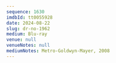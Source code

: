 ```yaml
---
sequence: 1630
imdbId: tt0055928
date: 2024-08-22
slug: dr-no-1962
medium: Blu-ray
venue: null
venueNotes: null
mediumNotes: Metro-Goldwyn-Mayer, 2008
---
```


